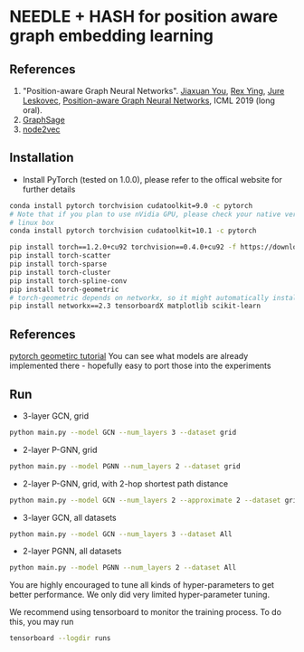 # NEEDLE + HASH for position aware graph embedding learning
## References
1. "Position-aware Graph Neural Networks".
[Jiaxuan You](https://cs.stanford.edu/~jiaxuan/), [Rex Ying](https://cs.stanford.edu/people/rexy/), [Jure Leskovec](https://cs.stanford.edu/people/jure/index.html), [Position-aware Graph Neural Networks](http://proceedings.mlr.press/v97/you19b/you19b.pdf), ICML 2019 (long oral).
2. [GraphSage](https://cs.stanford.edu/people/jure/pubs/graphsage-nips17.pdf)
3. [node2vec](https://cs.stanford.edu/~jure/pubs/node2vec-kdd16.pdf)

## Installation

- Install PyTorch (tested on 1.0.0), please refer to the offical website for further details
```bash
conda install pytorch torchvision cudatoolkit=9.0 -c pytorch
# Note that if you plan to use nVidia GPU, please check your native version, the following command works for my own
# linux box
conda install pytorch torchvision cudatoolkit=10.1 -c pytorch

pip install torch==1.2.0+cu92 torchvision==0.4.0+cu92 -f https://download.pytorch.org/whl/torch_stable.html
pip install torch-scatter
pip install torch-sparse
pip install torch-cluster
pip install torch-spline-conv
pip install torch-geometric
# torch-geometric depends on networkx, so it might automatically install networkx==2.4, you can try pip install torch-geometric==1.1.2 or uninstall networkx 2.4 and install networkx 2.3)
pip install networkx==2.3 tensorboardX matplotlib scikit-learn
```
## References
[pytorch geometirc tutorial](https://github.com/rusty1s/pytorch_geometric)
You can see what models are already implemented there - hopefully easy to port those into the experiments


## Run
- 3-layer GCN, grid
```bash
python main.py --model GCN --num_layers 3 --dataset grid
```
- 2-layer P-GNN, grid
```bash
python main.py --model PGNN --num_layers 2 --dataset grid
```
- 2-layer P-GNN, grid, with 2-hop shortest path distance
```bash
python main.py --model GCN --num_layers 2 --approximate 2 --dataset grid
```
- 3-layer GCN, all datasets
```bash
python main.py --model GCN --num_layers 3 --dataset All
```
- 2-layer PGNN, all datasets
```bash
python main.py --model PGNN --num_layers 2 --dataset All
```
You are highly encouraged to tune all kinds of hyper-parameters to get better performance. We only did very limited hyper-parameter tuning.

We recommend using tensorboard to monitor the training process. To do this, you may run
```bash
tensorboard --logdir runs
```
